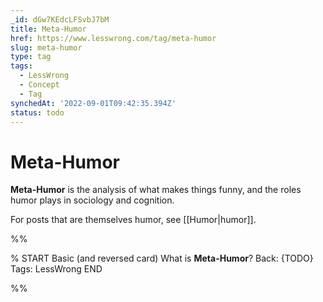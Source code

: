 ```yaml
---
_id: dGw7KEdcLFSvbJ7bM
title: Meta-Humor
href: https://www.lesswrong.com/tag/meta-humor
slug: meta-humor
type: tag
tags:
  - LessWrong
  - Concept
  - Tag
synchedAt: '2022-09-01T09:42:35.394Z'
status: todo
---
```


# Meta-Humor

**Meta-Humor** is the analysis of what makes things funny, and the roles humor plays in sociology and cognition.

For posts that are themselves humor, see [[Humor|humor]].


%%

% START
Basic (and reversed card)
What is **Meta-Humor**?
Back: {TODO}
Tags: LessWrong
END
<!--ID: 1663156990162-->


%%
	
